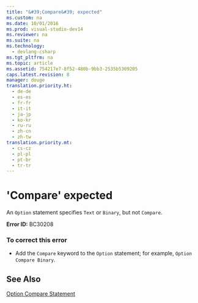 ```yaml
---
title: "&#39;Compare&#39; expected"
ms.custom: na
ms.date: 10/01/2016
ms.prod: visual-studio-dev14
ms.reviewer: na
ms.suite: na
ms.technology: 
  - devlang-csharp
ms.tgt_pltfrm: na
ms.topic: article
ms.assetid: 754217e7-8f52-480b-9bb3-2535b5309205
caps.latest.revision: 8
manager: douge
translation.priority.ht: 
  - de-de
  - es-es
  - fr-fr
  - it-it
  - ja-jp
  - ko-kr
  - ru-ru
  - zh-cn
  - zh-tw
translation.priority.mt: 
  - cs-cz
  - pl-pl
  - pt-br
  - tr-tr
---
```

# &#39;Compare&#39; expected
An `Option` statement specifies `Text` or `Binary`, but not `Compare`.  
  
 **Error ID:** BC30208  
  
### To correct this error  
  
-   Add the `Compare` keyword to the `Option` statement; for example, `Option Compare Binary`.  
  
## See Also  
 [Option Compare Statement](../Topic/Option%20Compare%20Statement.md)